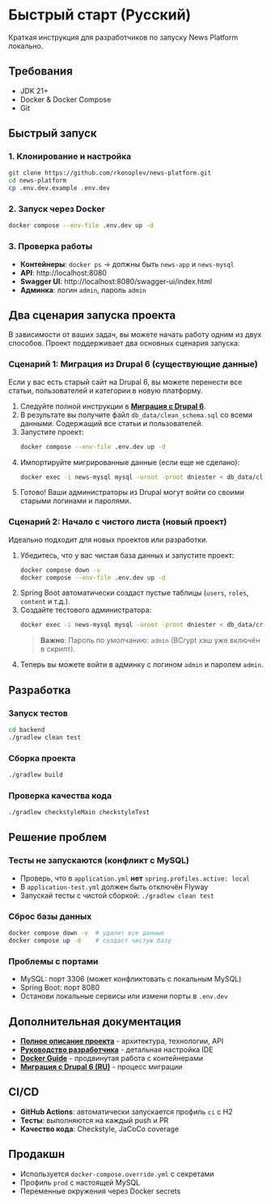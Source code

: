 # Быстрый старт (Русский)

Краткая инструкция для разработчиков по запуску News Platform локально.

## Требования
- JDK 21+
- Docker & Docker Compose
- Git

## Быстрый запуск

### 1. Клонирование и настройка
```bash
git clone https://github.com/rkonoplev/news-platform.git
cd news-platform
cp .env.dev.example .env.dev
```

### 2. Запуск через Docker
```bash
docker compose --env-file .env.dev up -d
```

### 3. Проверка работы
- **Контейнеры**: `docker ps` → должны быть `news-app` и `news-mysql`
- **API**: http://localhost:8080
- **Swagger UI**: http://localhost:8080/swagger-ui/index.html
- **Админка**: логин `admin`, пароль `admin`

## Два сценария запуска проекта

В зависимости от ваших задач, вы можете начать работу одним из двух способов.
Проект поддерживает два основных сценария запуска:

### Сценарий 1: Миграция из Drupal 6 (существующие данные)
Если у вас есть старый сайт на Drupal 6, вы можете перенести все статьи, пользователей и категории в новую платформу.
1.  Следуйте полной инструкции в **[Миграция с Drupal 6](MIGRATION_DRUPAL6_RU.md)**.
2.  В результате вы получите файл `db_data/clean_schema.sql` со всеми данными. Содержащий все статьи и пользователей.
3.  Запустите проект:
    ```bash
    docker compose --env-file .env.dev up -d
    ```
4.  Импортируйте мигрированные данные (если еще не сделано):
    ```bash
    docker exec -i news-mysql mysql -uroot -proot dniester < db_data/clean_schema.sql
    ```
5.  Готово! Ваши администраторы из Drupal могут войти со своими старыми логинами и паролями.

### Сценарий 2: Начало с чистого листа (новый проект)
Идеально подходит для новых проектов или разработки.
1.  Убедитесь, что у вас чистая база данных и запустите проект:
    ```bash
    docker compose down -v
    docker compose --env-file .env.dev up -d
    ```
2.  Spring Boot автоматически создаст пустые таблицы (`users`, `roles`, `content` и т.д.).
3.  Создайте тестового администратора:
    ```bash
    docker exec -i news-mysql mysql -uroot -proot dniester < db_data/create_admin_user.sql
    ```
    > **Важно**: Пароль по умолчанию: `admin` (BCrypt хэш уже включён в скрипт).
4.  Теперь вы можете войти в админку с логином `admin` и паролем `admin`.

## Разработка

### Запуск тестов
```bash
cd backend
./gradlew clean test
```

### Сборка проекта
```bash
./gradlew build
```

### Проверка качества кода
```bash
./gradlew checkstyleMain checkstyleTest
```

## Решение проблем

### Тесты не запускаются (конфликт с MySQL)
- Проверь, что в `application.yml` **нет** `spring.profiles.active: local`
- В `application-test.yml` должен быть отключён Flyway
- Запускай тесты с чистой сборкой: `./gradlew clean test`

### Сброс базы данных
```bash
docker compose down -v  # удалит все данные
docker compose up -d    # создаст чистую базу
```

### Проблемы с портами
- MySQL: порт 3306 (может конфликтовать с локальным MySQL)
- Spring Boot: порт 8080
- Останови локальные сервисы или измени порты в `.env.dev`

## Дополнительная документация

- **[Полное описание проекта](TASK_DESCRIPTION_RU.md)** - архитектура, технологии, API
- **[Руководство разработчика](DEVELOPER_GUIDE_RU.md)** - детальная настройка IDE
- **[Docker Guide](../en/DOCKER_GUIDE.md)** - продвинутая работа с контейнерами
- **[Миграция с Drupal 6 (RU)](MIGRATION_DRUPAL6_RU.md)** - процесс миграции

## CI/CD

- **GitHub Actions**: автоматически запускается профиль `ci` с H2
- **Тесты**: выполняются на каждый push и PR
- **Качество кода**: Checkstyle, JaCoCo coverage

## Продакшн

- Используется `docker-compose.override.yml` с секретами
- Профиль `prod` с настоящей MySQL
- Переменные окружения через Docker secrets